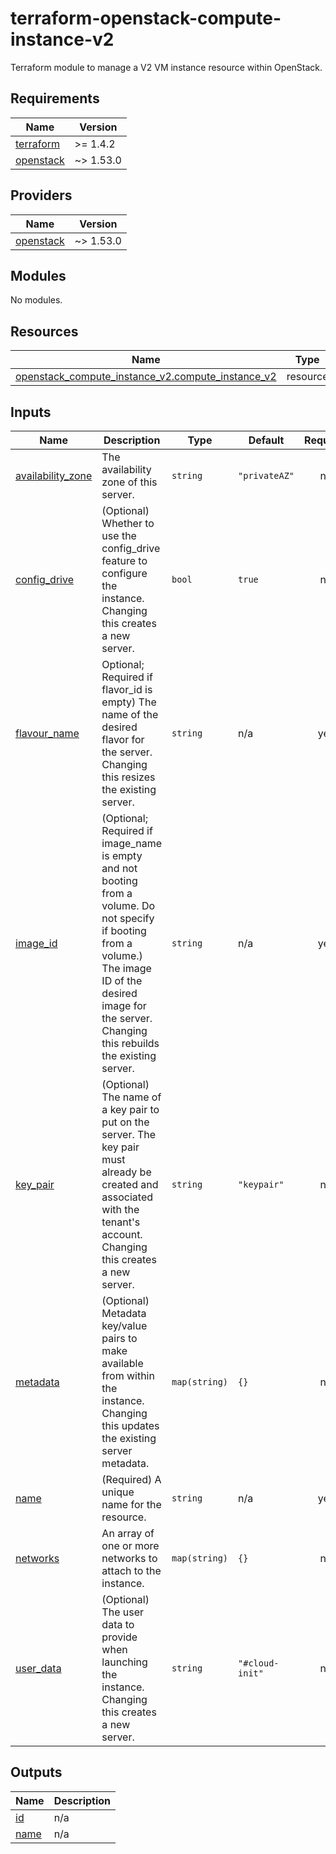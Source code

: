 # terraform-openstack-compute-instance-v2
Terraform module to manage a V2 VM instance resource within OpenStack.

<!-- BEGIN_TF_DOCS -->
## Requirements

| Name | Version |
|------|---------|
| <a name="requirement_terraform"></a> [terraform](#requirement\_terraform) | >= 1.4.2 |
| <a name="requirement_openstack"></a> [openstack](#requirement\_openstack) | ~> 1.53.0 |

## Providers

| Name | Version |
|------|---------|
| <a name="provider_openstack"></a> [openstack](#provider\_openstack) | ~> 1.53.0 |

## Modules

No modules.

## Resources

| Name | Type |
|------|------|
| [openstack_compute_instance_v2.compute_instance_v2](https://registry.terraform.io/providers/terraform-provider-openstack/openstack/latest/docs/resources/compute_instance_v2) | resource |

## Inputs

| Name | Description | Type | Default | Required |
|------|-------------|------|---------|:--------:|
| <a name="input_availability_zone"></a> [availability\_zone](#input\_availability\_zone) | The availability zone of this server. | `string` | `"privateAZ"` | no |
| <a name="input_config_drive"></a> [config\_drive](#input\_config\_drive) | (Optional) Whether to use the config\_drive feature to configure the instance. Changing this creates a new server. | `bool` | `true` | no |
| <a name="input_flavour_name"></a> [flavour\_name](#input\_flavour\_name) | Optional; Required if flavor\_id is empty) The name of the desired flavor for the server. Changing this resizes the existing server. | `string` | n/a | yes |
| <a name="input_image_id"></a> [image\_id](#input\_image\_id) | (Optional; Required if image\_name is empty and not booting from a volume. Do not specify if booting from a volume.) The image ID of the desired image for the server. Changing this rebuilds the existing server. | `string` | n/a | yes |
| <a name="input_key_pair"></a> [key\_pair](#input\_key\_pair) | (Optional) The name of a key pair to put on the server. The key pair must already be created and associated with the tenant's account. Changing this creates a new server. | `string` | `"keypair"` | no |
| <a name="input_metadata"></a> [metadata](#input\_metadata) | (Optional) Metadata key/value pairs to make available from within the instance. Changing this updates the existing server metadata. | `map(string)` | `{}` | no |
| <a name="input_name"></a> [name](#input\_name) | (Required) A unique name for the resource. | `string` | n/a | yes |
| <a name="input_networks"></a> [networks](#input\_networks) | An array of one or more networks to attach to the instance. | `map(string)` | `{}` | no |
| <a name="input_user_data"></a> [user\_data](#input\_user\_data) | (Optional) The user data to provide when launching the instance. Changing this creates a new server. | `string` | `"#cloud-init"` | no |

## Outputs

| Name | Description |
|------|-------------|
| <a name="output_id"></a> [id](#output\_id) | n/a |
| <a name="output_name"></a> [name](#output\_name) | n/a |
<!-- END_TF_DOCS -->